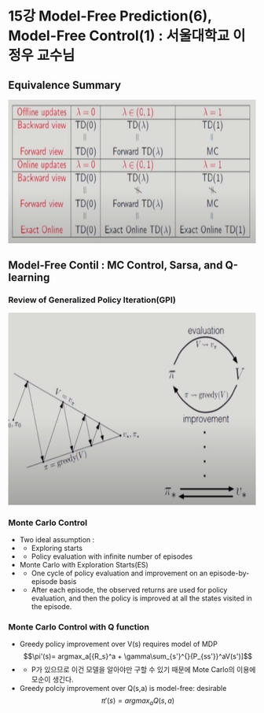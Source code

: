 # 15강 Model-Free Prediction(6), Model-Free Control(1) : 서울대학교 이정우 교수님

## Equivalence Summary
<img src="./img/85_summary.PNG">  

## Model-Free Contil : MC Control, Sarsa, and Q-learning

### Review of Generalized Policy Iteration(GPI)
<img src="./img/86_GPI.PNG">  

### Monte Carlo Control
- Two ideal assumption :
- - Exploring starts
- - Policy evaluation with infinite number of episodes
- Monte Carlo with Exploration Starts(ES)
- - One cycle of policy evaluation and improvement on an episode-by-episode basis
- - After each episode, the observed returns are used for policy evaluation, and then the policy is improved at all the states visited in the episode.

### Monte Carlo Control with Q function
- Greedy policy improvement over V(s) requires model of MDP
$$\pi'(s)= argmax_a[{R_s}^a + \gamma\sum_{s'}^{}{P_{ss'}}^aV(s')]$$
- - P가 있으므로 이건 모델을 알아야만 구할 수 있기 때문에 Mote Carlo의 이용에 모순이 생긴다.
- Greedy polciy improvement over Q(s,a) is model-free: desirable
$$\pi'(s) = argmax_aQ(s,a)$$
